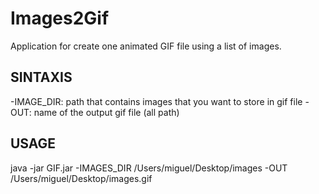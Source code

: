 # Images2Gif
Application for create one animated GIF file using a list of images.

## SINTAXIS
-IMAGE_DIR: path that contains images that you want to store in gif file
-OUT: name of the output gif file (all path)


## USAGE
java -jar GIF.jar -IMAGES_DIR /Users/miguel/Desktop/images -OUT /Users/miguel/Desktop/images.gif
